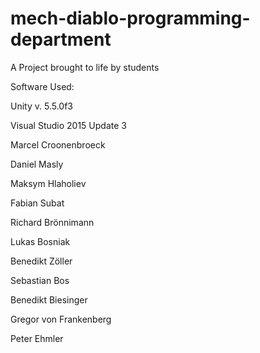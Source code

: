 # mech-diablo-programming-department
A Project brought to life by students

Software Used:

Unity v.  5.5.0f3

Visual Studio 2015  Update 3


Marcel Croonenbroeck 

Daniel Masly 

Maksym Hlaholiev

Fabian Subat

Richard Brönnimann

Lukas Bosniak

Benedikt Zöller

Sebastian Bos

Benedikt Biesinger

Gregor von Frankenberg

Peter Ehmler
